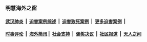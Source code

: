 
### 明慧海外之窗

####  [武汉肺炎](indexes/365.md?t=07121600) &nbsp;|&nbsp;  [迫害案例综述](indexes/328.md?t=07121600) &nbsp;|&nbsp; [迫害致死案例](indexes/277.md?t=07121600)  &nbsp;|&nbsp; [更多迫害案例](indexes/81.md?t=07121600)  &nbsp;|&nbsp; 
####  [时事评论](indexes/19.md?t=07121600) &nbsp;|&nbsp; [海外简讯](indexes/245.md?t=07121600)&nbsp;|&nbsp;  [社会支持](indexes/140.md?t=07121600) &nbsp;|&nbsp; [褒奖决议](indexes/282.md?t=07121600) &nbsp;|&nbsp; [社区报道](indexes/91.md?t=07121600)  &nbsp;|&nbsp; [天人之间](indexes/78.md?t=07121600) 

